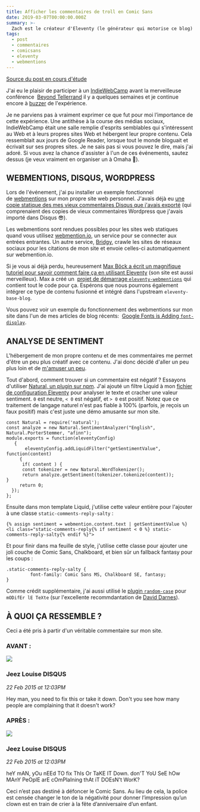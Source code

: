 ```yaml
---
title: Afficher les commentaires de troll en Comic Sans
date: 2019-03-07T00:00:00.000Z
summary: >-
  Zach est le créateur d'Eleventy (le générateur qui motorise ce blog) et a participé avec joie au dernier indiewebcamp. Fan de générateur de sites statiques comme de polices de caractères, j'envisage d'étudier et traduire son post du 7 juin "Fender Snarky Comments in ComicSans" plus qu'inspirant pour designer et habiller les futures webmentions. Son site personnel motorisé par Eleventy est en outre un modèle du genre pour ce qui concerne l'implémentation du système de webmentions.
tags:
  - post
  - commentaires
  - comicsans
  - eleventy
  - webmentions
---
```

[Source du post en cours d'étude](https://www.zachleat.com/web/snarky/)

J'ai eu le plaisir de participer à un [IndieWebCamp](https://indieweb.org/) avant la merveilleuse conférence  [Beyond Tellerrand](https://beyondtellerrand.com/) il y a quelques semaines et je continue encore à [buzzer](https://twitter.com/zachleat/status/1127489938448977920) de l'expérience.

Je ne parviens pas à vraiment exprimer ce que fut pour moi l’importance de cette expérience. Une antithèse à la course des médias sociaux, IndieWebCamp était une salle remplie d'esprits semblables qui s'intéressent au Web et à leurs propres sites Web et hébergent leur propre contenu. Cela ressemblait aux jours de Google Reader, lorsque tout le monde bloguait et écrivait sur ses propres sites. Je ne sais pas si vous pouvez le dire, mais j'ai adoré. Si vous avez la chance d'assister à l'un de ces événements, sautez dessus (je veux vraiment en organiser un à Omaha 👀).

## WEBMENTIONS, DISQUS, WORDPRESS

Lors de l'événement, j'ai pu installer un exemple fonctionnel de [webmentions](https://indieweb.org/Webmention) sur mon propre site web personnel. J'avais déjà eu [une copie statique des mes vieux commentaires Disqus que j'avais exporté](https://www.zachleat.com/web/disqus-import/) (qui comprenaient des copies de vieux commentaires Wordpress que j'avais importé dans Disqus 😎).

Les webmentions sont rendues possibles pour les sites web statiques quand vous utilisez [webmention.io](https://webmention.io/), un service pour se connecter aux entrées entrantes. Un autre service, [Bridgy](https://brid.gy/), crawle les sites de réseaux sociaux pour les citations de mon site et envoie celles-ci automatiquement sur webmention.io.

Si je vous ai déjà perdu, heureusement [Max Böck a écrit un magnifique tutoriel pour savoir comment faire ça en utilisant Eleventy](https://mxb.dev/blog/using-webmentions-on-static-sites/) (son site est aussi merveilleux). Max a créé un  [projet de démarrage `eleventy-webmentions`](https://github.com/maxboeck/eleventy-webmentions) qui contient tout le code pour ça. Espérons que nous pourrons également intégrer ce type de contenu fusionné et intégré dans l'upstream `eleventy-base-blog`.

Vous pouvez voir un exemple du fonctionnement des webmentions sur mon site dans l'un de mes articles de blog récents:  [Google Fonts is Adding `font-display`](https://www.zachleat.com/web/google-fonts-display/#webmentions).


## ANALYSE DE SENTIMENT

L'hébergement de mon propre contenu et de mes commentaires me permet d'être un peu plus créatif avec ce contenu. J'ai donc décidé d'aller un peu plus loin et de [m'amuser un peu](https://twitter.com/zachleat/status/1132727088031653891).

Tout d'abord, comment trouver si un commentaire est négatif ? Essayons d'utiliser [Natural, un plugin sur npm](https://www.npmjs.com/package/natural). J'ai ajouté un filtre Liquid à mon [fichier de configuration Eleventy](https://www.11ty.io/docs/config/) pour analyser le texte et cracher une valeur sentiment. `0` est neutre, `< 0` est négatif, et `> 0` est positif. Notez que ce traitement de langage naturel n'est pas fiable à 100% (parfois, je reçois un faux positif) mais c'est juste une démo amusante sur mon site.
    
```
const Natural = require('natural');
const analyze = new Natural.SentimentAnalyzer("English", Natural.PorterStemmer, "afinn");
module.exports = function(eleventyConfig) 
   {  
       eleventyConfig.addLiquidFilter("getSentimentValue", function(content) 
     {        
      if( content ) {            
      const tokenizer = new Natural.WordTokenizer();
      return analyze.getSentiment(tokenizer.tokenize(content));
}     
     return 0;    
  });
};
```

Ensuite dans mon template Liquid, j'utilise cette valeur entière pour l'ajouter à une classe `static-comments-reply-salty` :

```    
{% assign sentiment = webmention.content.text | getSentimentValue %}
<li class="static-comments-reply{% if sentiment < 0 %} static-comments-reply-salty{% endif %}">
```    

Et pour finir dans ma feuille de style, j'utilise cette classe pour ajouter une joli couche de Comic Sans, Chalkboard, et bien sûr un fallback fantasy pour les coups :
    
```
.static-comments-reply-salty {    
         font-family: Comic Sans MS, Chalkboard SE, fantasy;
}
```

Comme crédit supplémentaire, j'ai aussi utilisé le [plugin `random-case`](https://www.npmjs.com/package/random-case) pour `mODifEr lE TeXte` (sur l'excellente recommdantation de [David Darnes](https://twitter.com/DavidDarnes/status/1132732852196511744)).

## À QUOI ÇA RESSEMBLE ? 

Ceci a été pris à partir d'un véritable commentaire sur mon site.

### AVANT :

![](https://www.gravatar.com/avatar/38e4a1731159a21bbce9890693c81380?d=mm&s=60)

### Jeez Louise DISQUS

_22 Feb 2015 at 12:03PM_

Hey man, you need to fix this or take it down. Don't you see how many people are complaining that it doesn't work?

### APRÈS :

![](https://www.gravatar.com/avatar/38e4a1731159a21bbce9890693c81380?d=mm&s=60)

### Jeez Louise DISQUS

_22 Feb 2015 at 12:03PM_

heY mAN, yOu nEEd TO fix ThIs Or TaKE IT Down. don'T YoU SeE hOw MAnY PeOplE arE cOmPlaIning thAt iT DOEsN't WorK?

Ceci n’est pas destiné à défoncer le Comic Sans. Au lieu de cela, la police est censée changer le ton de la négativité pour donner l’impression qu’un clown est en train de crier à la fête d’anniversaire d’un enfant.  



